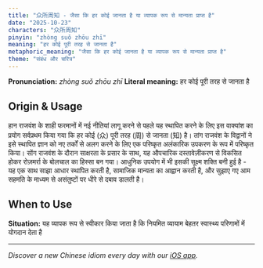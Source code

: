 ```yaml
---
title: "众所周知 - जैसा कि हर कोई जानता है या व्यापक रूप से मान्यता प्राप्त है"
date: "2025-10-23"
characters: "众所周知"
pinyin: "zhòng suǒ zhōu zhī"
meaning: "हर कोई पूरी तरह से जानता है"
metaphoric_meaning: "जैसा कि हर कोई जानता है या व्यापक रूप से मान्यता प्राप्त है"
theme: "संबंध और चरित्र"
---
```


**Pronunciation:** *zhòng suǒ zhōu zhī*
**Literal meaning:** हर कोई पूरी तरह से जानता है

## Origin & Usage

हान राजवंश के शाही फरमानों में नई नीतियां लागू करने से पहले यह स्थापित करने के लिए इस वाक्यांश का प्रयोग सर्वप्रथम किया गया कि हर कोई (众) पूरी तरह (周) से जानता (知) है। तांग राजवंश के विद्वानों ने इसे स्थापित ज्ञान को नए तर्कों से अलग करने के लिए एक परिष्कृत अलंकारिक उपकरण के रूप में परिष्कृत किया। सोंग राजवंश के दौरान साक्षरता के प्रसार के साथ, यह औपचारिक दस्तावेज़ीकरण से विकसित होकर रोज़मर्रा के बोलचाल का हिस्सा बन गया। आधुनिक उपयोग में भी इसकी सूक्ष्म शक्ति बनी हुई है - यह एक साथ साझा आधार स्थापित करती है, सामाजिक मान्यता का आह्वान करती है, और सुझाए गए आम सहमति के माध्यम से असंतुष्टों पर धीरे से दबाव डालती है।

## When to Use

**Situation:** यह व्यापक रूप से स्वीकार किया जाता है कि नियमित व्यायाम बेहतर स्वास्थ्य परिणामों में योगदान देता है

---

*Discover a new Chinese idiom every day with our [iOS app](https://apps.apple.com/us/app/daily-chinese-idioms/id6740611324).*
